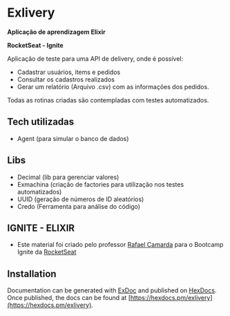 # Exlivery

**Aplicação de aprendizagem Elixir**

**RocketSeat - Ignite**

Aplicação de teste para uma API de delivery, onde é possível:

- Cadastrar usuários, items e pedidos
- Consultar os cadastros realizados
- Gerar um relatório (Arquivo .csv) com as informações dos pedidos.

Todas as rotinas criadas são contempladas com testes automatizados.

## Tech utilizadas

- Agent (para simular o banco de dados)

## Libs

- Decimal (lib para gerenciar valores)
- Exmachina (criação de factories para utilização nos testes automatizados)
- UUID (geração de números de ID aleatórios)
- Credo (Ferramenta para análise do código)

## IGNITE - ELIXIR

- Este material foi criado pelo professor [Rafael Camarda](https://github.com/RafaelCamarda) para o Bootcamp Ignite da [RocketSeat](http://www.rocketseat.com.br)

## Installation

Documentation can be generated with [ExDoc](https://github.com/elixir-lang/ex_doc)
and published on [HexDocs](https://hexdocs.pm). Once published, the docs can
be found at [https://hexdocs.pm/exlivery](https://hexdocs.pm/exlivery).
